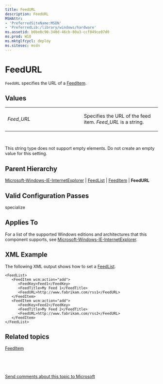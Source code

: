 ```yaml
---
title: FeedURL
description: FeedURL
MSHAttr:
- 'PreferredSiteName:MSDN'
- 'PreferredLib:/library/windows/hardware'
ms.assetid: b0be8c90-348d-46cb-80a3-ccf849ce07d0
ms.prod: W10
ms.mktglfcycl: deploy
ms.sitesec: msdn
---
```


# FeedURL


`FeedURL` specifies the URL of a [FeedItem](microsoft-windows-ie-internetexplorerfeedlistfeeditem.md).

## Values


<table>
<colgroup>
<col width="50%" />
<col width="50%" />
</colgroup>
<tbody>
<tr class="odd">
<td><p><em>Feed_URL</em></p></td>
<td><p>Specifies the URL of the feed item. <em>Feed_URL</em> is a string.</p></td>
</tr>
</tbody>
</table>

 

This string type does not support empty elements. Do not create an empty value for this setting.

## Parent Hierarchy


[Microsoft-Windows-IE-InternetExplorer](microsoft-windows-ie-internetexplorer.md) | [FeedList](microsoft-windows-ie-internetexplorerfeedlist.md) | [FeedItem](microsoft-windows-ie-internetexplorerfeedlistfeeditem.md) | **FeedURL**

## Valid Configuration Passes


specialize

## Applies To


For a list of the supported Windows editions and architectures that this component supports, see [Microsoft-Windows-IE-InternetExplorer](microsoft-windows-ie-internetexplorer-win7-microsoft-windows-ie-internetexplorer.md).

## XML Example


The following XML output shows how to set a [FeedList](microsoft-windows-ie-internetexplorerfeedlist.md).

``` syntax
<FeedList>
   <FeedItem wcm:action="add">
      <FeedKey>Feed1</FeedKey>
      <FeedTitle>My Feed 1</FeedTitle>
      <FeedURL>http://www.fabrikam.com/rss1</FeedURL>
   </FeedItem>
   <FeedItem wcm:action="add">
      <FeedKey>Feed2</FeedKey>
      <FeedTitle>My Feed 2</FeedTitle>
      <FeedURL>http://www.fabrikam.com/rss2</FeedURL>
   </FeedItem>
</FeedList>
```

## Related topics


[FeedItem](microsoft-windows-ie-internetexplorerfeedlistfeeditem.md)

 

 

[Send comments about this topic to Microsoft](mailto:wsddocfb@microsoft.com?subject=Documentation%20feedback%20%5Bp_unattend\p_unattend%5D:%20FeedURL%20%20RELEASE:%20%2810/3/2016%29&body=%0A%0APRIVACY%20STATEMENT%0A%0AWe%20use%20your%20feedback%20to%20improve%20the%20documentation.%20We%20don't%20use%20your%20email%20address%20for%20any%20other%20purpose,%20and%20we'll%20remove%20your%20email%20address%20from%20our%20system%20after%20the%20issue%20that%20you're%20reporting%20is%20fixed.%20While%20we're%20working%20to%20fix%20this%20issue,%20we%20might%20send%20you%20an%20email%20message%20to%20ask%20for%20more%20info.%20Later,%20we%20might%20also%20send%20you%20an%20email%20message%20to%20let%20you%20know%20that%20we've%20addressed%20your%20feedback.%0A%0AFor%20more%20info%20about%20Microsoft's%20privacy%20policy,%20see%20http://privacy.microsoft.com/default.aspx. "Send comments about this topic to Microsoft")





